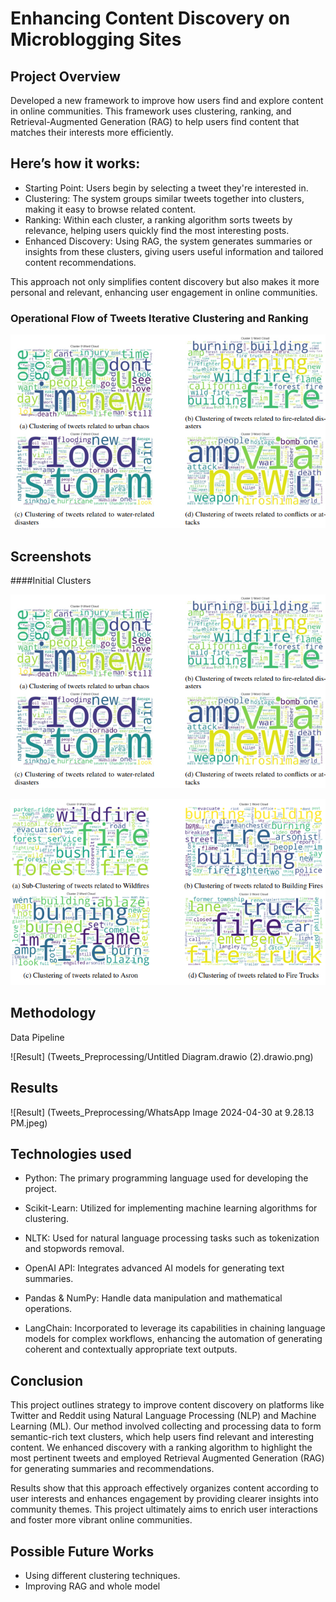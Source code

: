 
# Enhancing Content Discovery on Microblogging Sites

## Project Overview
Developed a new framework to improve how users find and explore content in online communities. This framework uses clustering, ranking, and Retrieval-Augmented Generation (RAG) to help users find content that matches their interests more efficiently.

## Here’s how it works:

- Starting Point: Users begin by selecting a tweet they're interested in.
- Clustering: The system groups similar tweets together into clusters, making it easy to browse related content.
- Ranking: Within each cluster, a ranking algorithm sorts tweets by relevance, helping users quickly find the most interesting posts.
- Enhanced Discovery: Using RAG, the system generates summaries or insights from these clusters, giving users useful information and tailored content recommendations.

This approach not only simplifies content discovery but also makes it more personal and relevant, enhancing user engagement in online communities.

### Operational Flow of Tweets Iterative Clustering and Ranking

![Content Discovery Using Iterative Clustering](Tweets_Preprocessing/Cluster1.png)







## Screenshots

####Initial Clusters

![Initial Clusters](Tweets_Preprocessing/Cluster1.png)

![Sub Clusters lvl. 1](Tweets_Preprocessing/Cluster2.png)














## Methodology

Data Pipeline

![Result]
(Tweets_Preprocessing/Untitled Diagram.drawio (2).drawio.png)
## Results

![Result]
(Tweets_Preprocessing/WhatsApp Image 2024-04-30 at 9.28.13 PM.jpeg)
## Technologies used

- Python: The primary programming language used for developing the project.

- Scikit-Learn: Utilized for implementing machine learning algorithms for clustering.

- NLTK: Used for natural language processing tasks such as tokenization and stopwords removal.

- OpenAI API: Integrates advanced AI models for generating text summaries.

- Pandas & NumPy: Handle data manipulation and mathematical operations.

- LangChain: Incorporated to leverage its capabilities in chaining language models for complex workflows, enhancing the automation of generating coherent and contextually appropriate text outputs.
## Conclusion

This project outlines strategy to improve content discovery on platforms like Twitter and Reddit using Natural Language Processing (NLP) and Machine Learning (ML). Our method involved collecting and processing data to form semantic-rich text clusters, which help users find relevant and interesting content. We enhanced discovery with a ranking algorithm to highlight the most pertinent tweets and employed Retrieval Augmented Generation (RAG) for generating summaries and recommendations.

Results show that this approach effectively organizes content according to user interests and enhances engagement by providing clearer insights into community themes. This project ultimately aims to enrich user interactions and foster more vibrant online communities.
## Possible Future Works

- Using different clustering techniques.
- Improving RAG and whole model


